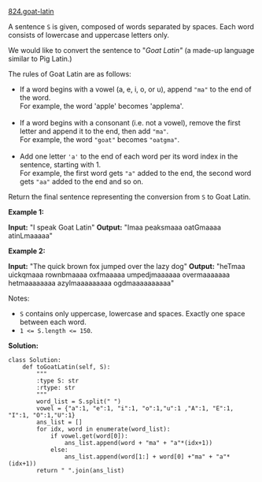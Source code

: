 [824.goat-latin](https://leetcode.com/problems/goat-latin/)  

A sentence `S` is given, composed of words separated by spaces. Each word consists of lowercase and uppercase letters only.

We would like to convert the sentence to "_Goat Latin"_ (a made-up language similar to Pig Latin.)

The rules of Goat Latin are as follows:

*   If a word begins with a vowel (a, e, i, o, or u), append `"ma"` to the end of the word.  
    For example, the word 'apple' becomes 'applema'.  
     
*   If a word begins with a consonant (i.e. not a vowel), remove the first letter and append it to the end, then add `"ma"`.  
    For example, the word `"goat"` becomes `"oatgma"`.  
     
*   Add one letter `'a'` to the end of each word per its word index in the sentence, starting with 1.  
    For example, the first word gets `"a"` added to the end, the second word gets `"aa"` added to the end and so on.

Return the final sentence representing the conversion from `S` to Goat Latin. 

**Example 1:**

**Input:** "I speak Goat Latin"
**Output:** "Imaa peaksmaaa oatGmaaaa atinLmaaaaa"

**Example 2:**

**Input:** "The quick brown fox jumped over the lazy dog"
**Output:** "heTmaa uickqmaaa rownbmaaaa oxfmaaaaa umpedjmaaaaaa overmaaaaaaa hetmaaaaaaaa azylmaaaaaaaaa ogdmaaaaaaaaaa"

Notes:

*   `S` contains only uppercase, lowercase and spaces. Exactly one space between each word.
*   `1 <= S.length <= 150`.  



**Solution:**  

```python3
class Solution:
    def toGoatLatin(self, S):
        """
        :type S: str
        :rtype: str
        """
        word_list = S.split(" ")
        vowel = {"a":1, "e":1, "i":1, "o":1,"u":1 ,"A":1, "E":1, "I":1, "O":1,"U":1}
        ans_list = []
        for idx, word in enumerate(word_list):
            if vowel.get(word[0]):
                ans_list.append(word + "ma" + "a"*(idx+1))
            else:
                ans_list.append(word[1:] + word[0] +"ma" + "a"*(idx+1))
        return " ".join(ans_list)
```
      
